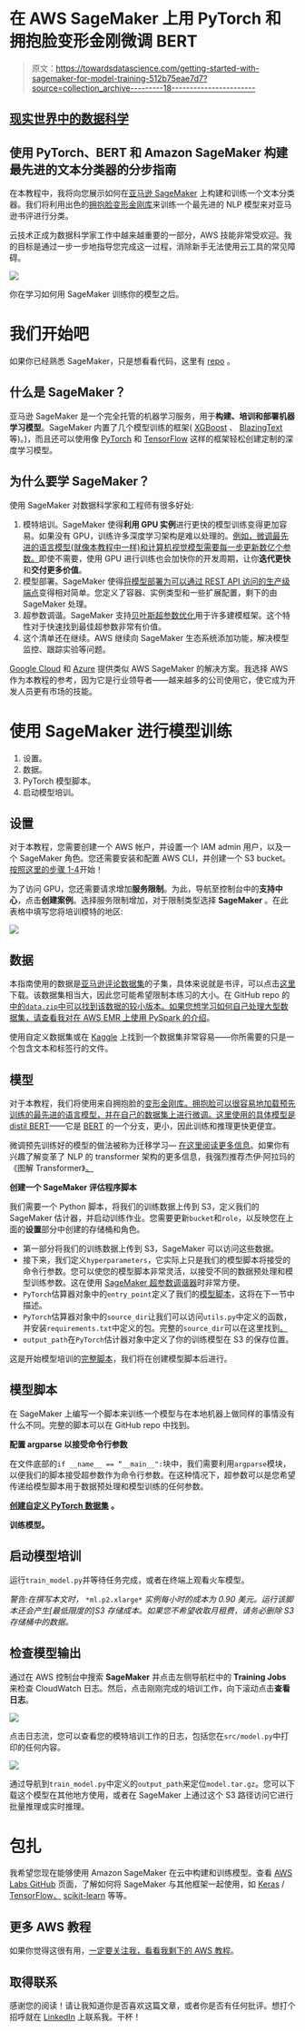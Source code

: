# 在 AWS SageMaker 上用 PyTorch 和拥抱脸变形金刚微调 BERT

> 原文：<https://towardsdatascience.com/getting-started-with-sagemaker-for-model-training-512b75eae7d7?source=collection_archive---------18----------------------->

## [现实世界中的数据科学](https://towardsdatascience.com/data-science-in-the-real-world/home)

## 使用 PyTorch、BERT 和 Amazon SageMaker 构建最先进的文本分类器的分步指南

在本教程中，我将向您展示如何在[亚马逊 SageMaker](https://aws.amazon.com/sagemaker/) 上构建和训练一个文本分类器。我们将利用出色的[拥抱脸变形金刚库](https://huggingface.co/transformers/)来训练一个最先进的 NLP 模型来对亚马逊书评进行分类。

云技术正成为数据科学家工作中越来越重要的一部分，AWS 技能非常受欢迎。我的目标是通过一步一步地指导您完成这一过程，消除新手无法使用云工具的常见障碍。

![](img/f75065f9f7bfdbca34930c3880dad0af.png)

你在学习如何用 SageMaker 训练你的模型之后。

# 我们开始吧

如果你已经熟悉 SageMaker，只是想看看代码，这里有 [repo](https://github.com/brent-lemieux/sagemaker_train_demo) 。

## 什么是 SageMaker？

亚马逊 SageMaker 是一个完全托管的机器学习服务，用于**构建、培训和部署机器学习模型**。SageMaker 内置了几个模型训练的框架( [XGBoost](https://docs.aws.amazon.com/sagemaker/latest/dg/xgboost.html) 、 [BlazingText](https://docs.aws.amazon.com/sagemaker/latest/dg/blazingtext.html) 等)。)，而且还可以使用像 [PyTorch](https://pytorch.org/) 和 [TensorFlow](https://www.tensorflow.org/) 这样的框架轻松创建定制的深度学习模型。

## 为什么要学 SageMaker？

使用 SageMaker 对数据科学家和工程师有很多好处:

1.  模特培训。SageMaker 使得**利用 GPU 实例**进行更快的模型训练变得更加容易。如果没有 GPU，训练许多深度学习架构是难以处理的。[例如，微调最先进的语言模型(就像本教程中一样)和计算机视觉模型需要每一步更新数亿个参数。](https://blog.inten.to/speeding-up-bert-5528e18bb4ea)即使不需要，使用 GPU 进行训练也会加快你的开发周期，让你**迭代更快**和**交付更多价值**。
2.  模型部署。SageMaker 使得[将模型部署为可以通过 REST API 访问的生产级端点](https://docs.aws.amazon.com/sagemaker/latest/dg/how-it-works-hosting.html)变得相对简单。您定义了容器、实例类型和一些扩展配置，剩下的由 SageMaker 处理。
3.  超参数调谐。SageMaker 支持[贝叶斯超参数优化](https://docs.aws.amazon.com/sagemaker/latest/dg/automatic-model-tuning-how-it-works.html)用于许多建模框架。这个特性对于快速找到最佳超参数非常有价值。
4.  这个清单还在继续。AWS 继续向 SageMaker 生态系统添加功能，解决模型监控、跟踪实验等问题。

[Google Cloud](https://cloud.google.com/) 和 [Azure](https://azure.microsoft.com/en-us/) 提供类似 AWS SageMaker 的解决方案。我选择 AWS 作为本教程的参考，因为它是行业领导者——越来越多的公司使用它，使它成为开发人员更有市场的技能。

# 使用 SageMaker 进行模型训练

1.  设置。
2.  数据。
3.  PyTorch 模型脚本。
4.  启动模型培训。

## 设置

对于本教程，您需要创建一个 AWS 帐户，并设置一个 IAM admin 用户，以及一个 SageMaker 角色。您还需要安装和配置 AWS CLI，并创建一个 S3 bucket。[按照这里的步骤 1-4](https://brentlemieux.medium.com/quick-setup-guide-for-your-aws-account-423dadb61f99)开始！

为了访问 GPU，您还需要请求增加**服务限制**。为此，导航至控制台中的**支持中心**，点击**创建案例**。选择服务限制增加，对于限制类型选择 **SageMaker** 。在此表格中填写您将培训模特的地区:

![](img/8003ed5c4a04c901e3633b332c164f0c.png)

## 数据

本指南使用的数据是[亚马逊评论数据集](https://s3.amazonaws.com/amazon-reviews-pds/readme.html)的子集，具体来说就是书评，可以点击[这里](https://s3.amazonaws.com/amazon-reviews-pds/tsv/amazon_reviews_us_Books_v1_02.tsv.gz)下载。该数据集相当大，因此您可能希望限制本练习的大小。在 GitHub repo 的[中的`data.zip`中可以找到该数据的较小版本。如果您想学习如何自己处理大型数据集，请查看](https://github.com/brent-lemieux/sagemaker_train_demo)[我对在 AWS EMR 上使用 PySpark 的介绍](/getting-started-with-pyspark-on-amazon-emr-c85154b6b921)。

使用自定义数据集或在 [Kaggle](https://www.kaggle.com/datasets?tags=13204-NLP) 上找到一个数据集非常容易——你所需要的只是一个包含文本和标签行的文件。

## 模型

对于本教程，我们将使用来自拥抱脸的[变形金刚库。拥抱脸可以很容易地加载预先训练的最先进的语言模型，并在自己的数据集上进行微调。这里使用的具体模型是](https://huggingface.co/transformers/)[distil BERT](https://arxiv.org/abs/1910.01108)——它是 [BERT](https://arxiv.org/abs/1810.04805) 的一个分支，更小，因此训练和推理更快更便宜。

微调预先训练好的模型的做法被称为迁移学习— [在这里阅读更多信息](https://machinelearningmastery.com/transfer-learning-for-deep-learning/#:~:text=Transfer%20learning%20is%20a%20machine,model%20on%20a%20second%20task.&text=Common%20examples%20of%20transfer%20learning,your%20own%20predictive%20modeling%20problems.)。如果你有兴趣了解变革了 NLP 的 transformer 架构的更多信息，我强烈推荐杰伊·阿拉玛的《图解 Transformer》[。](http://jalammar.github.io/illustrated-transformer/)

**创建一个 SageMaker 评估程序脚本**

我们需要一个 Python 脚本，将我们的训练数据上传到 S3，定义我们的 SageMaker 估计器，并启动训练作业。您需要更新`bucket`和`role`，以反映您在上面的**设置**部分中创建的存储桶和角色。

*   第一部分将我们的训练数据上传到 S3，SageMaker 可以访问这些数据。
*   接下来，我们定义`hyperparameters`，它实际上只是我们的模型脚本将接受的命令行参数。您可以使您的模型脚本非常灵活，以接受不同的数据预处理和模型训练参数。这在使用 [SageMaker 超参数调谐器](https://sagemaker.readthedocs.io/en/stable/api/training/tuner.html)时非常方便。
*   `PyTorch`估算器对象中的`entry_point`定义了我们的[模型脚本](https://github.com/brent-lemieux/sagemaker_train_demo/blob/main/src/model.py)，这将在下一节中描述。
*   `PyTorch`估算器对象中的`source_dir`让我们可以访问`utils.py`中定义的函数，并安装`requirements.txt`中定义的包。完整的`source_dir`可以在这里找到[。](https://github.com/brent-lemieux/sagemaker_train_demo/tree/main/src)
*   `output_path`在`PyTorch`估计器对象中定义了你的训练模型在 S3 的保存位置。

这是开始模型培训的[完整脚本](https://github.com/brent-lemieux/sagemaker_train_demo/blob/main/train_model.py)，我们将在创建模型脚本后进行。

## 模型脚本

在 SageMaker 上编写一个脚本来训练一个模型与在本地机器上做同样的事情没有什么不同。完整的脚本可以在 GitHub repo 中找到。

**配置 argparse 以接受命令行参数**

在文件底部的`if __name__ == “__main__":`块中，我们需要利用`argparse`模块，以便我们的脚本接受超参数作为命令行参数。在这种情况下，超参数可以是您希望传递给模型脚本用于数据预处理和模型训练的任何参数。

[**创建自定义 PyTorch 数据集**](https://pytorch.org/tutorials/beginner/data_loading_tutorial.html) **。**

**训练模型。**

## 启动模型培训

运行`train_model.py`并等待任务完成，或者在终端上观看火车模型。

*警告:在撰写本文时，* `*ml.p2.xlarge*` *实例每小时的成本为 0.90 美元。运行该脚本还会产生[最低限度的]S3 存储成本。如果您不希望收取月租费，请务必删除 S3 存储桶中的数据。*

## 检查模型输出

通过在 AWS 控制台中搜索 **SageMaker** 并点击左侧导航栏中的 **Training Jobs** 来检查 CloudWatch 日志。然后，点击刚刚完成的培训工作，向下滚动点击**查看日志**。

![](img/e6a9b99f1e327a51225498a80cf19a30.png)

点击日志流，您可以查看您的模特培训工作的日志，包括您在`src/model.py`中打印的任何内容。

![](img/34e8c3f69465b231fe48a2981c7aaf74.png)

通过导航到`train_model.py`中定义的`output_path`来定位`model.tar.gz`。您可以下载这个模型在其他地方使用，或者在 SageMaker 上通过这个 S3 路径访问它进行批量推理或实时推理。

# 包扎

我希望您现在能够使用 Amazon SageMaker 在云中构建和训练模型。查看 [AWS Labs GitHub](https://github.com/awslabs/amazon-sagemaker-examples) 页面，了解如何将 SageMaker 与其他框架一起使用，如 [Keras](https://keras.io/) / [TensorFlow、](https://www.tensorflow.org/) [scikit-learn](https://scikit-learn.org/stable/index.html) 等等。

## 更多 AWS 教程

如果你觉得这很有用，[一定要关注我，看看我剩下的 AWS 教程](https://medium.com/@brentlemieux)。

## 取得联系

感谢您的阅读！请让我知道你是否喜欢这篇文章，或者你是否有任何批评。想打个招呼就在 [LinkedIn](https://www.linkedin.com/in/brent-lemieux/) 上联系我。干杯！